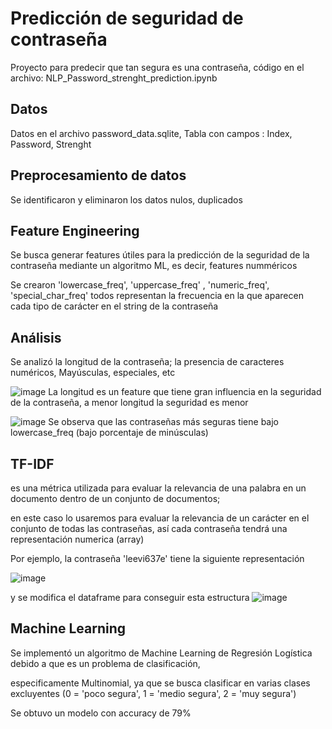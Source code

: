 # Predicción de seguridad de contraseña

Proyecto para predecir que tan segura es una contraseña, código en el archivo: NLP_Password_strenght_prediction.ipynb

## Datos
Datos en el archivo password_data.sqlite, Tabla con campos : Index, Password, Strenght

## Preprocesamiento de datos 

Se identificaron y eliminaron los datos nulos, duplicados


## Feature Engineering

Se busca generar features útiles para la predicción de la seguridad de la contraseña mediante un algoritmo ML, es decir, features numméricos

Se crearon 'lowercase_freq', 'uppercase_freq' , 'numeric_freq', 'special_char_freq'  todos representan la frecuencia en la que aparecen cada tipo de carácter en el string de la contraseña

## Análisis

Se analizó la longitud de la contraseña; la presencia de caracteres numéricos, Mayúsculas, especiales, etc

![image](https://github.com/user-attachments/assets/6649586e-f8be-41a0-b187-33b60dd535da)
La longitud es un feature que tiene gran influencia en la seguridad de la contraseña, a menor longitud la seguridad es menor

![image](https://github.com/user-attachments/assets/58a33b74-cb95-4054-9151-ee5b7b2ead30)
Se observa que las contraseñas más seguras tiene bajo lowercase_freq (bajo porcentaje de minúsculas)

## TF-IDF

es una métrica utilizada para evaluar la relevancia de una palabra en un documento dentro de un conjunto de documentos; 

en este caso lo usaremos para evaluar la relevancia de un carácter en el conjunto de todas las contraseñas, así cada contraseña tendrá una representación numerica (array)

Por ejemplo, la contraseña 'leevi637e' tiene la siguiente representación

![image](https://github.com/user-attachments/assets/1ae6284b-5b64-43ae-a3ca-8a332368611f)

y se modifica el dataframe para conseguir esta estructura 
![image](https://github.com/user-attachments/assets/7cfea56d-f16d-472a-a4fe-47ddf7099515)

## Machine Learning 
Se implementó un algoritmo de Machine Learning de Regresión Logística debido a que es un problema de clasificación, 

especificamente Multinomial, ya que se busca clasificar en varias clases excluyentes (0 = 'poco segura', 1 = 'medio segura', 2 = 'muy segura')

Se obtuvo un modelo con accuracy de 79%

